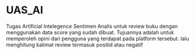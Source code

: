 # UAS_AI
Tugas Artificial Intelegence
Sentimen Analis untuk review buku dengan menggunakan data score yang sudah dibuat. Tujuannya adalah untuk memperoleh opini dari pengguna yang terdapat pada platform tersebut. lalu menghitung kalimat review termasuk positid atau negatif
